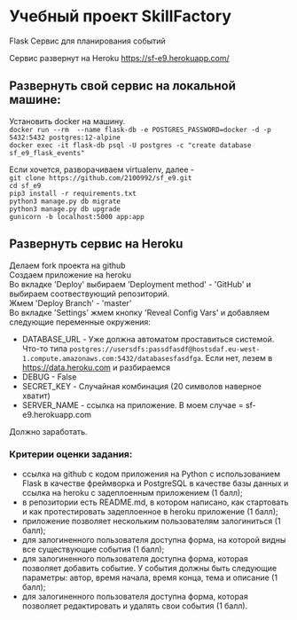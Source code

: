 # Учебный проект SkillFactory

Flask
Cервис для планирования событий

Сервис развернут на Heroku
https://sf-e9.herokuapp.com/

## Развернуть свой сервис на локальной машине:  
Установить docker на машину.  
`docker run --rm  --name flask-db -e POSTGRES_PASSWORD=docker -d -p 5432:5432 postgres:12-alpine`  
`docker exec -it flask-db psql -U postgres -c "create database sf_e9_flask_events"`  

Если хочется, разворачиваем virtualenv, далее -  
`git clone https://github.com/2100992/sf_e9.git`  
`cd sf_e9`  
`pip3 install -r requirements.txt`  
`python3 manage.py db migrate`  
`python3 manage.py db upgrade`  
`gunicorn -b localhost:5000 app:app`  

## Развернуть сервис на Heroku
Делаем fork проекта на github  
Создаем приложение на heroku  
Во вкладке 'Deploy' выбираем 'Deployment method' - 'GitHub' и выбираем соотвествующий репозиторий.  
Жмем 'Deploy Branch' - 'master'  
Во вкладке 'Settings' жмем кнопку 'Reveal Config Vars' и добавляем следующие переменные окружения:  

- DATABASE_URL - Уже должна автоматом проставиться системой. Что-то типа `postgres://usersdfs:passdfasdf@hostsdaf.eu-west-1.compute.amazonaws.com:5432/databasesfasdfga`. Если нет, лезем в https://data.heroku.com и разбираемся  
- DEBUG - False  
- SECRET_KEY - Случайная комбинация (20 символов наверное хватит)  
- SERVER_NAME - ссылка на приложение. В моем случае = sf-e9.herokuapp.com  

Должно заработать.  


### Критерии оценки задания:

- ссылка на github с кодом приложения на Python с использованием Flask в качестве фреймворка и PostgreSQL в качестве базы данных и ссылка на heroku с задеплоенным приложением (1 балл);
- в репозитории есть README.md, в котором написано, как стартовать и как протестировать задеплоенное в heroku приложение (1 балл);
- приложение позволяет нескольким пользователям залогиниться (1 балл);
- для залогиненного пользователя доступна форма, на которой видны все существующие события (1 балл);
- для залогиненного пользователя доступна форма, которая позволяет добавить событие. У события должны быть следующие параметры: автор, время начала, время конца, тема и описание (1 балл);
- для залогиненного пользователя доступна форма, которая позволяет редактировать и удалять свои события (1 балл).
